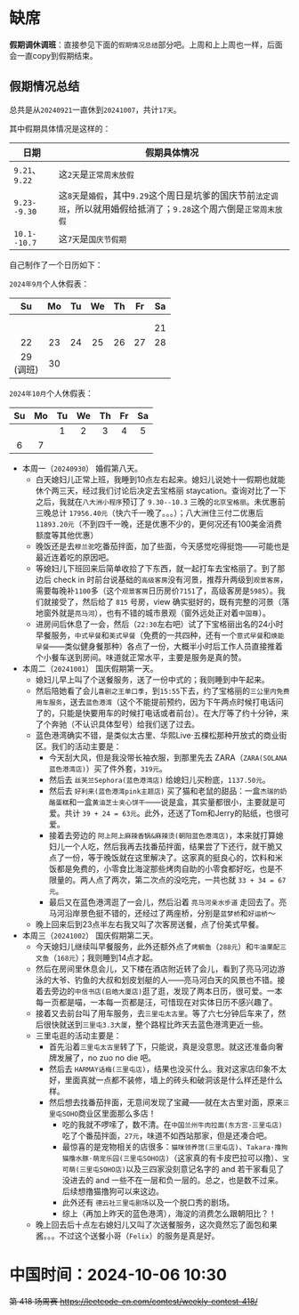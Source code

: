 
# 缺席

**假期调休调班**：直接参见下面的`假期情况总结`部分吧。上周和上上周也一样，后面会一直copy到假期结束。

## 假期情况总结

总共是从`20240921`一直休到`20241007`，共计`17天`。

其中假期具体情况是这样的：

| 日期 | 假期具体情况 |
|--|--|
| `9.21`、`9.22` | 这`2天`是`正常周末放假` |
| `9.23--9.30` | 这`8天`是`婚假`，其中`9.29`这个周日是坑爹的国庆节前`法定调班`，所以就用婚假给抵消了；`9.28`这个周六倒是`正常周末放假` |
| `10.1--10.7` | 这`7天`是`国庆节假期` |

自己制作了一个日历如下：

`2024年9月`个人休假表：

|Su|Mo|Tu|We|Th|Fr|Sa|
|:--:|:--:|:--:|:--:|:--:|:--:|:--:|
||||||||
||||||||
|||||||21|
|22|23|24|25|26|27|28|
|29<br>(调班)|30||||||

`2024年10月`个人休假表：

|Su|Mo|Tu|We|Th|Fr|Sa|
|:--:|:--:|:--:|:--:|:--:|:--:|:--:|
|||1|2|3|4|5|
|6|7||||||

- 本周一（`20240930`） 婚假第八天。
  * 白天媳妇儿正常上班，我睡到10点左右起来。媳妇儿说她十一假期也就能休个两三天，经过我们讨论后决定去宝格丽 staycation。查询对比了一下之后，我就在`八大洲小程序`预订了 `9.30--10.3` 三晚的`北京宝格丽`。未优惠前三晚总计 `17956.40元`（快六千一晚了。。。）；八大洲住三付二优惠后 `11893.20元`（不到四千一晚，还是优惠不少的，更何况还有100美金消费额度等其他优惠）
  * 晚饭还是去`穆兰驼`吃番茄拌面，加了些面，今天感觉吃得挺饱——可能也是最近连着吃的原因吧。
  * 等媳妇儿下班回来后简单收拾了下东西，就一起打车去宝格丽了。到了那边后 check in 时前台说基础的`高级客房`没有河景，推荐升两级到`观景客房`，需要每晚补`1100`多（这个`观景客房`日历房价`7151`了，高级客房是`5985`）。我们就接受了，然后给了 `815` 号房，view 确实挺好的，既有完整的河景（落地窗外就是`亮马河`），也有不错的城市景观（窗外远处正对着`中国尊`）。
  * 进房间后休息了一会，然后（`22:30`左右吧）试了下宝格丽出名的24小时早餐服务，`中式早餐`和`美式早餐`（免费的一共四种，还有一个`意式早餐`和`焕能早餐`——类似健身餐那种）各点了一份，大概半小时后工作人员直接推着个小餐车送到房间。味道就正常水平，主要是服务是真的赞。
- 本周二（`20241001`） 国庆假期第一天。
  * 媳妇儿早上叫了个送餐服务，送了一份中式的；我则睡到中午起来。
  * 然后陪她看了会儿`喜剧之王单口季`，到`15:55`下去，约了宝格丽的`三公里内免费用车服务`，送去`蓝色港湾`（这个不能提前预约，因为下午两点时候打电话问了的，只能是快要用车的时候打电话或者前台）。在大厅等了约十分钟，来了个奔驰（不认识具体型号）给我们送了过去。
  * 蓝色港湾确实不错，是类似太古里、华熙Live·五棵松那种开放式的商业街区。我们的活动主要是：
    + 今天刮大风，但是我没带长袖衣服，到那里先去 ZARA（`ZARA(SOLANA蓝色港湾店)`）买了件外套，`319元`。
    + 然后去 `丝芙兰Sephora(蓝色港湾店)` 给媳妇儿买粉底，`1137.50元`。
    + 然后去 `好利来(蓝色港湾pink主题店)` 买了猫和老鼠的甜品：一盒`杰瑞的奶酪蛋糕`和一盒`黄油芝士夹心饼干`——说是盒，其实量都很小，主要就是可爱。共计 `39 + 24 = 63元`。此外，还送了Tom和Jerry的贴纸，也很可爱。
    + 接着去旁边的 `阿上阿上麻辣香锅&麻辣烫(朝阳蓝色港湾店)`，本来就打算媳妇儿一个人吃，然后我再去找番茄拌面，结果尝了下还行，就干脆又点了一份，等于晚饭就在这里解决了。这家真的挺良心的，饮料和米饭都是免费的，小零食比海淀那些烤肉自助的小零食都好吃，也是不限量的。两人点了两次，第二次点的没吃完，一共也就 `33 + 34 = 67元`。
    + 最后又在蓝色港湾逛了一会儿，然后沿着 `亮马河亲水步道` 走回去了。亮马河沿岸景色挺不错的，还经过了两座桥，分别是`蓝梦桥`和`好运桥`～
  * 晚上回来后到23点半左右我又叫了次客房送餐，点了份美式早餐。
- 本周三（`20241002`） 国庆假期第二天。
  * 今天媳妇儿继续叫早餐服务，此外还额外点了`烤鲷鱼`（`288元`）和`牛油果配三文鱼`（`168元`）；我则睡到14点才起。
  * 然后在房间里休息会儿，又下楼在酒店附近转了会儿，看到了亮马河边游泳的大爷、钓鱼的大叔和划皮划艇的人——亮马河白天的风景也不错。接着去旁边的`中信书店(启皓大厦店)`逛了逛，发现了两本日历，很可爱。一本每一页都是喵，一本每一页都是汪，可惜现在对实体日历不感兴趣了。
  * 接着又去前台叫了用车服务，去`三里屯太古里`。等了六七分钟后车来了，然后很快就送到`三里屯3.3大厦`，整个路程比昨天去蓝色港湾更近一些。
  * 三里屯逛的活动主要是：
    * 首先沿着`三里屯太古里`转了下，只能说，真是没意思。就这还准备向奢牌发展了，no zuo no die 吧。
    * 然后去 `HARMAY话梅(三里屯店)`，结果也没买什么。我对这家店印象不太好，里面真就一点都不装修，墙上的砖头和破洞该是什么样还是什么样。
    * 然后想去找番茄拌面，无意间发现了宝藏——就在太古里对面，原来`三里屯SOHO`商业区里面那么多店！
      + 吃的我就不啰嗦了，数不清。在`中国兰州牛肉拉面(东方宫·三里屯店)`吃了个番茄拌面，`27元`，味道不如西站那家，但是还凑合吧。
      + 最惊喜的是宠物相关的店很多：`猫咪领养馆(三里屯店)`、`Takara·撸狗猫撸水豚·萌宠乐园(三里屯SOHO店)`（这家真的有卡皮巴拉可以撸）、`宝可萌(三里屯SOHO店)`以及三四家没刻意记名字的 and 若干家看见了没进去的 and 一些不在一层和负一层的。总之，也是数不过来。后续想撸猫撸狗可以来这边。
      + 此外还有 `德云社三里屯剧场`以及一个脱口秀的剧场。
      + 综上（再加上昨天的蓝色港湾），海淀的消费怎么跟朝阳比？！
  * 晚上回去后十点左右媳妇儿又叫了次送餐服务，这次竟然忘了面包和果酱。。。不过这个送餐小哥（`Felix`）的服务是真是好。

# 中国时间：2024-10-06 10:30

~~第 418 场周赛 https://leetcode-cn.com/contest/weekly-contest-418/~~
